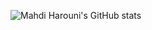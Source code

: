 ![Mahdi Harouni's GitHub stats](https://github-readme-stats.vercel.app/api?username=mahdi-harouni&show_icons=true&theme=transparent&hide=stars&show=prs_merged,prs_merged_percentage&border_radius=15)
